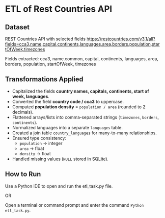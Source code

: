 # ETL of Rest Countries API

## Dataset

REST Countries API with selected fields
https://restcountries.com/v3.1/all?fields=cca3,name,capital,continents,languages,area,borders,population,startOfWeek,timezones

Fields extracted: cca3, name.common, capital, continents, languages, area, borders, population, startOfWeek, timezones


## Transformations Applied

- Capitalized the fields **country names, capitals, continents, start of week, languages**.
- Converted the field **country code / cca3** to uppercase. 
- Computed **population density** = `population / area` (rounded to 2 decimals).  
- Flattened arrays/lists into comma-separated strings (`timezones`, `borders`, `continents`).  
- Normalized languages into a separate `languages` table.  
- Created a join table `country_languages` for many-to-many relationships.  
- Ensured type consistency:
  - `population` → integer  
  - `area` → float  
  - `density` → float  
- Handled missing values (`NULL` stored in SQLite).


## How to Run

Use a Python IDE to open and run the etl_task.py file.

OR 

Open a terminal or command prompt and enter the command `Python etl_task.py`.
